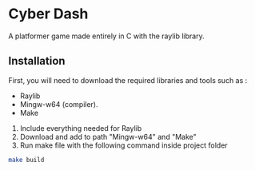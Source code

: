 # Cyber Dash

A platformer game made entirely in C with the raylib library.

## Installation

First, you will need to download the required libraries and tools such as : 
- Raylib  
- Mingw-w64 (compiler).
- Make

1) Include everything needed for Raylib
2) Download and add to path "Mingw-w64" and "Make"
3) Run make file with the following command inside project folder

```bash
make build
```
    
